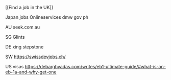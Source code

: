 
[[Find a job in the UK]]

Japan jobs
Onlineservices dmw gov ph

AU
seek.com.au

SG Glints

DE
xing
stepstone

SW
https://swissdevjobs.ch/

US visas
https://debarghyadas.com/writes/eb1-ultimate-guide/#what-is-an-eb-1a-and-why-get-one